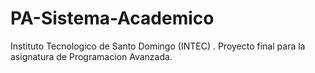 # PA-Sistema-Academico
Instituto Tecnologico de Santo Domingo (INTEC) . Proyecto final para la asignatura de Programacion Avanzada.

